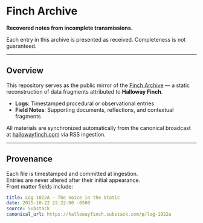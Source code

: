 # Finch Archive

**Recovered notes from incomplete transmissions.**

Each entry in this archive is presented as received. Completeness is not guaranteed.

---

## Overview

This repository serves as the public mirror of the [Finch Archive](https://fincharchive.com) — a static reconstruction of data fragments attributed to **Halloway Finch**.

- **Logs**: Timestamped procedural or observational entries  
- **Field Notes**: Supporting documents, reflections, and contextual fragments  

All materials are synchronized automatically from the canonical broadcast at [hallowayfinch.com](https://hallowayfinch.com) via RSS ingestion.

---

## Provenance

Each file is timestamped and committed at ingestion.  
Entries are never altered after their initial appearance.  
Front matter fields include:

```yaml
title: Log 1022A — The Voice in the Static
date: 2025-10-22 22:22:00 -0500
source: Substack
canonical_url: https://hallowayfinch.substack.com/p/log-1022a
